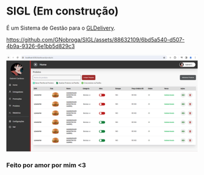 # SIGL (Em construção)

É um Sistema de Gestão para o <a href="https://github.com/GNobroga/GLDelivery">GLDelivery</a>.

https://github.com/GNobroga/SIGL/assets/88632109/6bd5a540-d507-4b9a-9326-6e1bb5d829c3

![alt text](image.png)

### Feito por amor por mim <3
